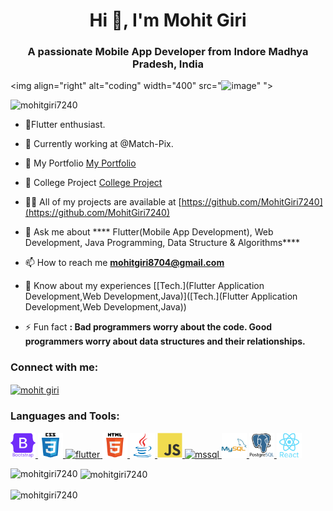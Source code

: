 <h1 align="center">Hi 👋, I'm Mohit Giri</h1>
<h3 align="center">A passionate Mobile App Developer from Indore Madhya Pradesh, India</h3>


<img align="right" alt="coding" width="400" src="![image](https://github.com/user-attachments/assets/a96b7af1-f2ed-4af7-a3f1-689ae7475432)"
">

<p align="left"> <img src="https://komarev.com/ghpvc/?username=mohitgiri7240&label=Profile%20views&color=0e75b6&style=flat" alt="mohitgiri7240" /> </p>

- 🌱Flutter enthusiast.

- 🔭 Currently working at @Match-Pix.
- 👯 My Portfolio [My Portfolio](https://drive.google.com/file/d/1h7uGDt1R_PqgKcJifjIrcF6LbGc1HI4T/view?usp=sharing)

- 🤝 College Project [College Project](https://github.com/MohitGiri7240/PLACEMENT-MANAGEMENT-CELL)

- 👨‍💻 All of my projects are available at [https://github.com/MohitGiri7240](https://github.com/MohitGiri7240)

- 💬 Ask me about **** Flutter(Mobile App Development), Web Development, Java Programming, Data Structure & Algorithms****

- 📫 How to reach me **mohitgiri8704@gmail.com**

- 📄 Know about my experiences [[Tech.](Flutter Application Development,Web Development,Java)]([Tech.](Flutter Application Development,Web Development,Java))

- ⚡ Fun fact **: Bad programmers worry about the code. Good programmers worry about data structures and their relationships.**

<h3 align="left">Connect with me:</h3>
<p align="left">
<a href="https://linkedin.com/in/mohit giri" target="blank"><img align="center" src="https://raw.githubusercontent.com/rahuldkjain/github-profile-readme-generator/master/src/images/icons/Social/linked-in-alt.svg" alt="mohit giri" height="30" width="40" /></a>
</p>

<h3 align="left">Languages and Tools:</h3>
<p align="left"> <a href="https://getbootstrap.com" target="_blank" rel="noreferrer"> <img src="https://raw.githubusercontent.com/devicons/devicon/master/icons/bootstrap/bootstrap-plain-wordmark.svg" alt="bootstrap" width="40" height="40"/> </a> <a href="https://www.w3schools.com/css/" target="_blank" rel="noreferrer"> <img src="https://raw.githubusercontent.com/devicons/devicon/master/icons/css3/css3-original-wordmark.svg" alt="css3" width="40" height="40"/> </a> <a href="https://flutter.dev" target="_blank" rel="noreferrer"> <img src="https://www.vectorlogo.zone/logos/flutterio/flutterio-icon.svg" alt="flutter" width="40" height="40"/> </a> <a href="https://www.w3.org/html/" target="_blank" rel="noreferrer"> <img src="https://raw.githubusercontent.com/devicons/devicon/master/icons/html5/html5-original-wordmark.svg" alt="html5" width="40" height="40"/> </a> <a href="https://www.java.com" target="_blank" rel="noreferrer"> <img src="https://raw.githubusercontent.com/devicons/devicon/master/icons/java/java-original.svg" alt="java" width="40" height="40"/> </a> <a href="https://developer.mozilla.org/en-US/docs/Web/JavaScript" target="_blank" rel="noreferrer"> <img src="https://raw.githubusercontent.com/devicons/devicon/master/icons/javascript/javascript-original.svg" alt="javascript" width="40" height="40"/> </a> <a href="https://www.microsoft.com/en-us/sql-server" target="_blank" rel="noreferrer"> <img src="https://www.svgrepo.com/show/303229/microsoft-sql-server-logo.svg" alt="mssql" width="40" height="40"/> </a> <a href="https://www.mysql.com/" target="_blank" rel="noreferrer"> <img src="https://raw.githubusercontent.com/devicons/devicon/master/icons/mysql/mysql-original-wordmark.svg" alt="mysql" width="40" height="40"/> </a> <a href="https://www.postgresql.org" target="_blank" rel="noreferrer"> <img src="https://raw.githubusercontent.com/devicons/devicon/master/icons/postgresql/postgresql-original-wordmark.svg" alt="postgresql" width="40" height="40"/> </a> <a href="https://reactjs.org/" target="_blank" rel="noreferrer"> <img src="https://raw.githubusercontent.com/devicons/devicon/master/icons/react/react-original-wordmark.svg" alt="react" width="40" height="40"/> </a> </p>

<p><img align="left" src="https://github-readme-stats.vercel.app/api/top-langs?username=mohitgiri7240&show_icons=true&locale=en&layout=compact" alt="mohitgiri7240" /></p>

<p>&nbsp;<img align="center" src="https://github-readme-stats.vercel.app/api?username=mohitgiri7240&show_icons=true&locale=en" alt="mohitgiri7240" /></p>

<p><img align="center" src="https://github-readme-streak-stats.herokuapp.com/?user=mohitgiri7240&" alt="mohitgiri7240" /></p>
